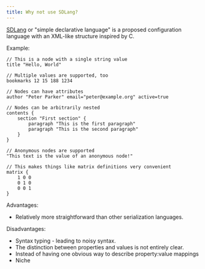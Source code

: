 ```yaml
---
title: Why not use SDLang?
---
```


[SDLang](http://sdlang.org/) or "simple declarative language" is a proposed configuration language with an XML-like structure inspired by C.

Example:

```
// This is a node with a single string value
title "Hello, World"

// Multiple values are supported, too
bookmarks 12 15 188 1234

// Nodes can have attributes
author "Peter Parker" email="peter@example.org" active=true

// Nodes can be arbitrarily nested
contents {
    section "First section" {
        paragraph "This is the first paragraph"
        paragraph "This is the second paragraph"
    }
}

// Anonymous nodes are supported
"This text is the value of an anonymous node!"

// This makes things like matrix definitions very convenient
matrix {
    1 0 0
    0 1 0
    0 0 1
}
```

Advantages:

- Relatively more straightforward than other serialization languages.

Disadvantages:

- Syntax typing - leading to noisy syntax.
- The distinction between properties and values is not entirely clear.
- Instead of having one obvious way to describe property:value mappings
- Niche
